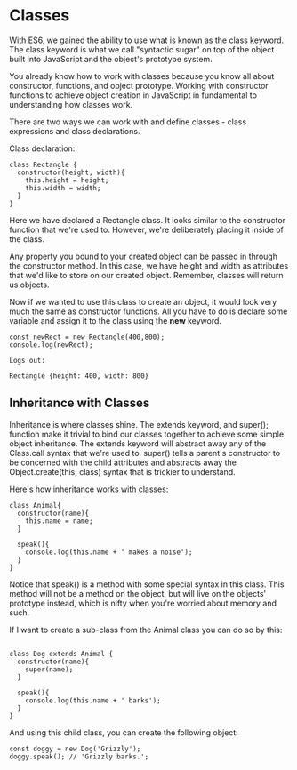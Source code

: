 # Classes

With ES6, we gained the ability to use what is known as the class keyword. The class keyword is what we call "syntactic sugar" on top of the object built into JavaScript and the object's prototype system.

You already know how to work with classes because you know all about constructor, functions, and object prototype. Working with constructor functions to achieve object creation in JavaScript in fundamental to understanding how classes work.

There are two ways we can work with and define classes - class expressions and class declarations.

Class declaration:

```
class Rectangle {
  constructor(height, width){
    this.height = height;
    this.width = width;
  }
}
```

Here we have declared a Rectangle class. It looks similar to the constructor function that we're used to. However, we're deliberately placing it inside of the class.

Any property you bound to your created object can be passed in through the constructor method. In this case, we have height and width as attributes that we'd like to store on our created object. Remember, classes will return us objects.

Now if we wanted to use this class to create an object, it would look very much the same as constructor functions. All you have to do is declare some variable and assign it to the class using the **new** keyword.

```
const newRect = new Rectangle(400,800);
console.log(newRect);

Logs out:

Rectangle {height: 400, width: 800}
```

## Inheritance with Classes

Inheritance is where classes shine. The extends keyword, and super(); function make it trivial to bind our classes together to achieve some simple object inheritance. The extends keyword will abstract away any of the Class.call syntax that we're used to. super() tells a parent's constructor to be concerned with the child attributes and abstracts away the Object.create(this, class) syntax that is trickier to understand.

Here's how inheritance works with classes:

```
class Animal{
  constructor(name){
    this.name = name;
  }

  speak(){
    console.log(this.name + ' makes a noise');
  }
}
```

Notice that speak() is a method with some special syntax in this class. This method will not be a method on the object, but will live on the objects' prototype instead, which is nifty when you're worried about memory and such.

If I want to create a sub-class from the Animal class you can do so by this:

```

class Dog extends Animal {
  constructor(name){
    super(name);
  }

  speak(){
    console.log(this.name + ' barks');
  }
}
```

And using this child class, you can create the following object:

```
const doggy = new Dog('Grizzly');
doggy.speak(); // 'Grizzly barks.';
```
